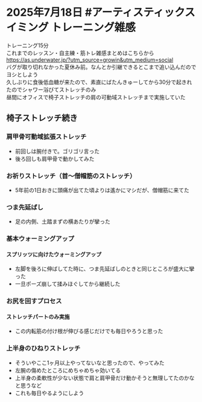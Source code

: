 # 2025年7月18日 #アーティスティックスイミング トレーニング雑感
トレーニング15分  
これまでのレッスン・自主練・筋トレ雑感まとめはこちらから  
https://as.underwater.jp/?utm_source=growin&utm_medium=social  
バグが取り切れなかった夏休み前。なんとか引継できるとこまで追い込んだのでヨシとしよう  
久しぶりに食後低血糖が来たので、素直にばたんきゅーしてから30分で起きれたのでシャワー浴びてストレッチのみ  
昼間にオフィスで椅子ストレッチの肩の可動域ストレッチまで実施していた  
## 椅子ストレッチ続き
### 肩甲骨可動域拡張ストレッチ
- 前回しは腕付きで。ゴリゴリ言った
- 後ろ回しも肩甲骨で動かしてみた
### お祈りストレッチ（首～僧帽筋のストレッチ）
- 5年前の1日おきに頭痛が出てた頃よりは遙かにマシだが、僧帽筋に来てた
### つま先延ばし
- 足の内側、土踏まずの横あたりが攣った
### 基本ウォーミングアップ
#### スプリッツに向けたウォーミングアップ
- 左脚を後ろに伸ばしてた時に、つま先延ばしのときと同じところが盛大に攣った
- 一旦ポーズ崩して揉みほぐしてから継続した
### お尻を回すプロセス
#### ストレッチパートのみ実施
- この内転筋の付け根が伸びる感じだけでも毎日やろうと思った
### 上半身のひねりストレッチ
- そういやここ1ヶ月以上やってないなと思ったので、やってみた  
- 左腕の傷めたところにめちゃめちゃ効いてる  
- 上半身の柔軟性が少ない状態で肩と肩甲骨だけ動かそうと無理してたのかなと思うなど  
- これも毎日やるようにしよう  